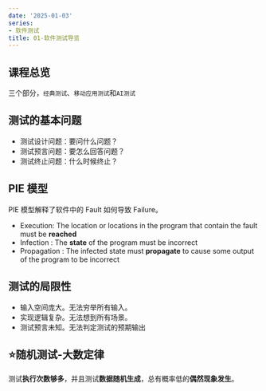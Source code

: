 ```yaml
---
date: '2025-01-03'
series:
- 软件测试
title: 01-软件测试导览
---
```


## 课程总览

三个部分，`经典测试`、`移动应用测试`和`AI测试`

## 测试的基本问题

- 测试设计问题：要问什么问题？
- 测试预言问题：要怎么回答问题？
- 测试终止问题：什么时候终止？

## PIE 模型

PIE 模型解释了软件中的 Fault 如何导致 Failure。

- Execution: The location or locations in the program that contain the fault must be **reached**
-  Infection : The **state** of the program must be incorrect
-  Propagation : The infected state must **propagate** to cause some output of the program to be incorrect

## 测试的局限性

- 输入空间庞大。无法穷举所有输入。
- 实现逻辑复杂。无法想到所有场景。
- 测试预言未知。无法判定测试的预期输出

## ⭐随机测试-大数定律

测试**执行次数够多**，并且测试**数据随机生成**，总有概率低的**偶然现象发生**。